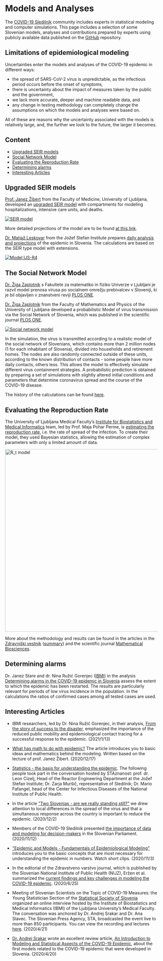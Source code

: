 # Models and Analyses

The [COVID-19 Sledilnik](https://covid-19.sledilnik.org/en/) community includes experts in statistical modeling and computer simulations. This page includes a selection of some Slovenian models, analyses and contributions prepared by experts using publicly available data published on the [GitHub](https://github.com/sledilnik/data) repository.

## <a id="limitations"></a>Limitations of epidemiological modeling
Uncertainties enter the models and analyses of the COVID-19 epidemic in different ways:
- the spread of SARS-CoV-2 virus is unpredictable, as the infectious period occurs before the onset of symptoms,
- there is uncertainty about the impact of measures taken by the public and the government,
- we lack more accurate, deeper and machine readable data, and
- any change in testing methodology can completely change the assumptions on which the models and analyses were based on.

All of these are reasons why the uncertainty associated with the models is relatively large, and, the further we look to the future, the larger it becomes.

<!-- The models take into account the information known so far about COVID-19 and its spread in Slovenia. No model can offer accurate predictions for the future course of the epidemic, but we seek to carefully disclose all the assumptions of the model. Data on the number of COVID-19 tests performed and the number of COVID-19 cases confirmed in Slovenia does not necessarily reveal the number of asymptomatic infections, so most of our models are calibrated to data on hospitalizations. The uncertainty about the exact number confirmed cases propagates to the uncertainty in the predictions.-->

<!--Scientists worldwide are making great efforts to combat COVID-19, but many aspects of the spread and development of the disease have not yet been fully explored. In particular, there is uncertainty about the impact of measures taken by the public and the governments around the world to control the disease. In addition, due to the time lag between the infection and the onset of symptoms, it is practically impossible to accurately estimate the actual state and the rate of spread of the infection in the population. All of these are reasons why the uncertainty associated with the models is relatively large, and, the further we look to the future, the larger it becomes.-->

<!-- *Mathematical modeling with an accompanying display of the possible outcomes of an epidemic helps to shape public health measures. In order to make the modeling results more reliable, it is very important to critically evaluate the data used and to check whether all the possible ways of the disease spreading in a population have been taken into account.* -->

## <a id="tableOfContent"></a>Content
- [Upgraded SEIR models](#seir)
- [Social Network Model](#social_network)
- [Evaluating the Reproduction Rate](#reproduction-rate)
- [Determining alarms](#alarms)
- [Interesting Articles](#articles)

<!--# Models-->

## <a id="seir"></a>Upgraded SEIR models
[Prof. Janez Žibert](https://pacs.zf.uni-lj.si/janez-zibert/) from the Faculty of Medicine, University of Ljubljana, developed an [upgraded SEIR model](https://medium.com/sledilnik/kaj-ima-matematika-z-epidemijo-155023c10221) with compartments for modeling hospitalizations, intensive care units, and deaths.

<a href="https://apps.lusy.fri.uni-lj.si/~janezz/zadnja-simulacija_V2.png" class="img-link">
<img alt="SEIR model" src="https://apps.lusy.fri.uni-lj.si/~janezz/zadnja-simulacija_V2.png"></a>

More detailed projections of the model are to be found [at this link](https://apps.lusy.fri.uni-lj.si/~janezz/reports/report_latest.html).

[Dr. Matjaž Leskovar](https://r4.ijs.si/leskovar#elf_l1_Lw) from the Jožef Stefan Institute prepares [daily analysis and projections](https://r4.ijs.si/COVID19#elf_l1_Lw) of the epidemic in Slovenia. The calculations are based on the SEIR type model with extensions.

<a href="https://r4.ijs.si/files/figures/COVID19/Prognoza-IJS-R4.png" class="img-link">
<img alt="Model IJS-R4" src="https://r4.ijs.si/files/figures/COVID19/Prognoza-IJS-R4.png"></a>

## <a id="social_network"></a>The Social Network Model
[Dr. Žiga Zaplotnik](https://twitter.com/ZaplotnikZiga) s Fakultete za matematiko in fiziko Univerze v Ljubljani je razvil model prenosa virusa po socialnem omrežju prebivalcev v Sloveniji, ki je bil objavljen v znanstveni reviji [PLOS ONE](https://journals.plos.org/plosone/article?id=10.1371/journal.pone.0238090).

[Dr. Žiga Zaplotnik](https://twitter.com/ZaplotnikZiga) from the Faculty of Mathematics and Physics of the University of Ljubljana developed a probabilistic Model of virus transmission via the Social Network of Slovenia, which was published in the scientific journal [PLOS ONE](https://journals.plos.org/plosone/article?id=10.1371/journal.pone.0238090).

<a href="/images/zaplotnik-plos-social-network-model.png" class="img-link">
<img class="rightThumbnail" alt="Social network model" src="/images/zaplotnik-plos-social-network-model.png"></a>

In the simulation, the virus is transmitted according to a realistic model of the social network of Slovenians, which contains more than 2 million nodes (1 for each inhabitant of Slovenia), divided into households and retirement homes. The nodes are also randomly connected outside of these units, according to the known distribution of contacts - some people have more daily contacts, others less. This allows the model to effectively simulate different virus containment strategies. A probabilistic prediction is obtained by preparing a set of simulations with slightly altered initial conditions and parameters that determine coronavirus spread and the course of the COVID-19 disease.

The history of the calculations can be found [here](https://fiz.fmf.uni-lj.si/~zaplotnikz/korona/).

<!--
<a href="https://fiz.fmf.uni-lj.si/~zaplotnikz/korona/last_forecast/potek_pandemije.png" class="img-link">
<img alt="Omrežje model" src="https://fiz.fmf.uni-lj.si/~zaplotnikz/korona/last_forecast/potek_pandemije.png"></a>
-->

<!--# Analysis-->

## <a id="reproduction-rate"></a>Evaluating the Reproduction Rate
The University of Ljubljana Medical Faculty’s [Institute for Biostatistics and Medical Informatics](https://ibmi.mf.uni-lj.si/en) team, led by Prof. Maja Pohar Perme, is [estimating the reproduction rate](https://oblak8.mf.uni-lj.si/covid19/),  i.e. the rate of spread of the infection. To create their model, they used Bayesian statistics, allowing the estimation of complex parameters with only a limited amount of data.

<a href="https://oblak8.mf.uni-lj.si/covid19/" class="img-link">
<img alt="R_t model" src="https://oblak8.mf.uni-lj.si/covid19/rt_graph.svg" width=600>
<!--<img alt="R_t model" src="/docs/ibmi-model-20200627.png">-->
<!--<img alt="R_t model" src="https://stat.columbia.edu/~jakulin/Covid/ocene_rt.png">-->
</a>

More about the methodology and results can be found in the articles in the [Zdravniški vestnik](https://vestnik.szd.si/index.php/ZdravVest/article/view/3068) ([summary](https://ibmi.mf.uni-lj.si/files/Pregledni%20povzetek_74e.pdf)) and the scientific journal [Mathematical Biosciences](https://www.sciencedirect.com/science/article/abs/pii/S0025556420301279).

## <a id="alarms"></a>Determining alarms
Dr. Janez Stare and dr. Nina Ružić Gorenjec ([IBMI](http://ibmi.mf.uni-lj.si/)) in the analysis [Determining alarms in the COVID-19 epidemic in Slovenia](https://ibmi.mf.uni-lj.si/sl/centri/biostatisticni-center/interaktivno/dolocanje-alarmov-pri-epidemiji-covid-19-v-sloveniji) assess the extent to which the epidemic has been restarted. The results are particularly relevant for periods of low virus incidence in the population. In the calculations the ratios of confirmed cases among all tested cases are used.


## <a id="articles"></a>Interesting Articles

- IBMI researchers, led by Dr. Nina Ružić Gorenjec, in their analysis, [From the story of success to the disaster](https://medium.com/sledilnik/od-zgodbe-o-uspehu-do-katastrofe-63b77b1a23e1), emphasized the importance of the reduced public mobility and epidemiological contact tracing for a successful response to the epidemic. (2021/1/13)

- [What has math to do with epidemic?](https://medium.com/sledilnik/kaj-ima-matematika-z-epidemijo-155023c10221) The article introduces you to basic ideas and mathematics behind the modeling. Written based on the lecture of prof. Janez Žibert. (2020/12/17)

- [Statistics - the basis for understanding the epidemic](https://www.youtube.com/watch?v=Bwn6cfgPZ1Q&t=3s). The following people took part in the conversation hosted by STAznanost: prof. dr. Leon Cizelj, Head of the Reactor Engineering Department at the Jožef Stefan Institute; Dr. Zarja Muršič, representative of Sledilnik; Dr. Mario Fafangel, head of the Center for Infectious Diseases of the National Institute of Public Health. 

- In the article ["Two Slovenias - are we really standing still?"](https://medium.com/sledilnik/dve-sloveniji-ali-res-stopicamo-na-mestu-27fac63d9e6f) we drew attention to local differences in the spread of the virus and that a simultaneous response across the country is important to reduce the epidemic. (2020/12/2)

- Members of the COVID-19 Sledilnik presented [the importance of data and modeling for decision-makers](https://medium.com/sledilnik/povzetek-nastopov-strokovnjakov-s-seje-parlamentarnega-odbora-12-11-2020-5a3ead7b4898) in the Slovenian Parliament. (2020/11/12)

- ["Epidemic and Models - Fundamentals of Epidemiological Modeling"](https://medium.com/sledilnik/epidemija-in-modeli-786e02f1bd8a) introduces you to the basic concepts that are most necessary for understanding the epidemic in numbers. Watch short clips. (2020/11/3)

- In the editorial of the Zdravstveno varstvo journal, which is published by the Slovenian National Institute of Public Health (NIJZ), Eržen et al. summarized the [current findings and key challenges in modeling the COVID-19 epidemic](https://content.sciendo.com/view/journals/sjph/59/3/article-p117.xml?tab_body=abstract). (2020/6/25)

- Meeting of Slovenian Scientists on the Topic of COVID-19 Measures: the Young Statistician Section of the [Statistical Society of Slovenia](https://stat-d.si/) organized an online interview hosted by the Institute of Biostatistics and Medical Informatics (IBMI) of the Ljubljana University’s Medical Faculty. The conversation was anchored by Dr. Andrej Srakar and Dr. Ana Slavec. The Slovenian Press Agency, STA, broadcasted the event live to more than 850 participants. You can view the recording and lectures [here](https://medium.com/sledilnik/64233b35580c). (2020/4/21)

-  [Dr. Andrej Srakar](https://sites.google.com/site/andrejsrakar1975/) wrote an excellent review article,
 [An Introduction to Modeling and Statistical Aspects of the COVID-19 Epidemic](https://udomacenastatistika.wordpress.com/2020/04/20/uvod-v-modeliranje-in-statisticne-vidike-covid-19/), about the first models related to the COVID-19 epidemic that were developed in Slovenia. (2020/4/20)
